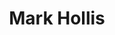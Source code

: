 ---
title: "Mark Hollis"
summary: "British musician and singer-songwriter . Brother of . He achieved commercial success in the 1980s as singer with the synth pop/post-rock band Talk Talk, but largely retired from the music industry after his 1998 critically praised solo album."
image: "mark-hollis.jpg"
---